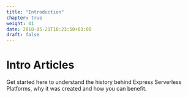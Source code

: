 ```yaml
---
title: "Introduction"
chapter: true
weight: 41
date: 2018-05-21T18:23:50+03:00
draft: false
---
```


# Intro Articles

Get started here to understand the history behind Express Serverless Platforms, why it was created and how you can benefit.

